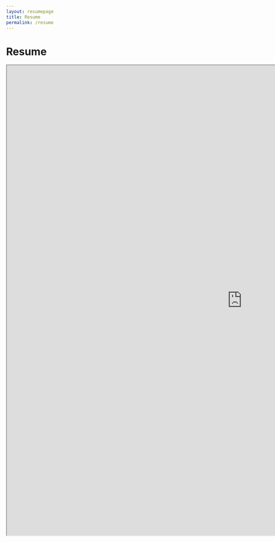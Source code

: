 ```yaml
---
layout: resumepage
title: Resume
permalink: /resume
---
```


# Resume

<iframe src="https://drive.google.com/file/d/1841ztFEeW0p9WkRt8uKApAg6TKRELpWO/preview" width="1280" height="1280" allow="autoplay"></iframe>
